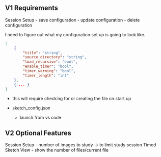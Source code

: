 ## V1 Requirements

Session Setup
	- save configuration
	- update configuration
	- delete configuration

I need to figure out what my configuration set up is going to look like.

```json
[
	{
		"title": "string",
		"source_directory": "string",
		"load_recursive": "bool",
		"enable_timer": "bool",
		"timer_warning": "bool",
		"timer_length": "int"
	},
	{ ... }
]
```

- this will require checking for or creating the file on start up
- sketch_config.json

	- launch from vs code

## V2 Optional Features
Session Setup
	- number of images to study -> to limit study session
Timed Sketch View
	- show the number of files/current file